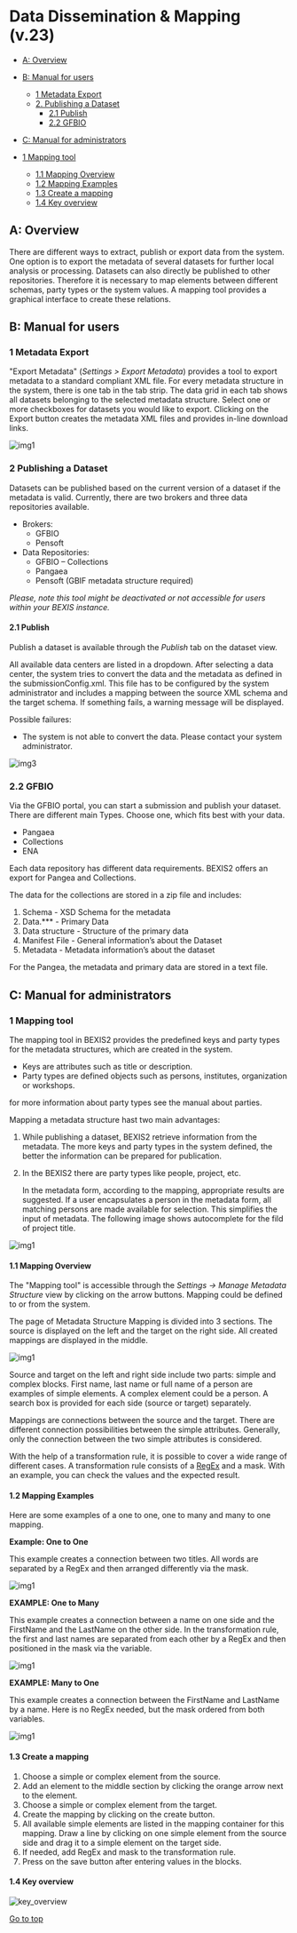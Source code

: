 # Data Dissemination & Mapping (v.23)

<!-- TOC -->

- [A: Overview](#a-overview)

- [B: Manual for users](#b-manual-for-users)
	- [1 Metadata Export](#1-metadata-export)
	- [2. Publishing a Dataset](#2-publishing-a-dataset)
		- [2.1 Publish](#21-publish)
		- [2.2 GFBIO](#22-gfbio)
- [C: Manual for administrators](#c-manual-for-administrators)

- [1 Mapping tool](#1-mapping-tool)
	- [1.1 Mapping Overview](#11-mapping-overview)
	- [1.2 Mapping Examples](#12-mapping-examples)
	- [1.3 Create a mapping](#13-create-a-mapping)
	- [1.4 Key overview](#14-key-overview)

<!-- /TOC -->

## A: Overview
There are different ways to extract, publish or export data from the system. One option is to export the metadata of several datasets for further local analysis or processing. Datasets can also directly be published to other repositories. Therefore it is necessary to map elements between different schemas, party types or the system values. A mapping tool provides a graphical interface to create these relations.

## B: Manual for users
### 1 Metadata Export
"Export Metadata" (*Settings > Export Metadata*) provides a tool to export metadata to a standard compliant XML file. For every metadata structure in the system, there is one tab in the tab strip. The data grid in each tab shows all datasets belonging to the selected metadata structure. Select one or more checkboxes for datasets you would like to export. Clicking on the Export button creates the metadata XML files and provides in-line download links.

![img1](./Images/help_img1.png)

### 2 Publishing a Dataset 
Datasets can be published based on the current version of a dataset if the metadata is valid. Currently, there are two brokers and three data repositories available.

*   Brokers:
    *   GFBIO
    *   Pensoft
*   Data Repositories:
    *   GFBIO – Collections
    *   Pangaea
    *   Pensoft (GBIF metadata structure required)

*Please, note this tool might be deactivated or not accessible for users within your BEXIS instance.*

#### 2.1 Publish
Publish a dataset is available through the *Publish* tab on the dataset view.

All available data centers are listed in a dropdown. After selecting a data center, the system tries to convert the data and the metadata as defined in the submissionConfig.xml. This file has to be configured by the system administrator and includes a mapping between the source XML schema and the target schema. If something fails, a warning message will be displayed.

Possible failures:
-  The system is not able to convert the data. Please contact your system administrator. 

![img3](./Images/publish.png)


### 2.2 GFBIO

Via the GFBIO portal, you can start a submission and publish your dataset. There are different main Types. Choose one, which fits best with your data.

*   Pangaea
*   Collections
*   ENA

Each data repository has different data requirements. BEXIS2 offers an export for Pangea and Collections.

The data for the collections are stored in a zip file and includes:

1.  Schema - XSD Schema for the metadata
2.  Data.*** - Primary Data
3.  Data structure - Structure of the primary data
4.  Manifest File - General information’s about the Dataset
5.  Metadata - Metadata information’s about the dataset

For the Pangea, the metadata and primary data are stored in a text file.

## C: Manual for administrators

### 1 Mapping tool

The mapping tool in BEXIS2 provides the predefined keys and party types for the metadata structures, which are created in the system.

*   Keys are attributes such as title or description.
*   Party types are defined objects such as persons, institutes, organization or workshops.

for more information about party types see the manual about parties.

Mapping a metadata structure hast two main advantages:

1.  While publishing a dataset, BEXIS2 retrieve information from the metadata. The more keys and party types in the system defined, the better the information can be prepared for publication.
2.  In the BEXIS2 there are party types like people, project, etc.

    In the metadata form, according to the mapping, appropriate results are suggested. If a user encapsulates a person in the metadata form, all matching persons are made available for selection. This simplifies the input of metadata. The following image shows autocomplete for the fild of project title.

![img1](./Images/mapping_tool2.png)


#### 1.1 Mapping Overview

The "Mapping tool" is accessible through the *Settings -> Manage Metadata Structure* view by clicking on the arrow buttons. Mapping could be defined to or from the system.

The page of Metadata Structure Mapping is divided into 3 sections. The source is displayed on the left and the target on the right side. All created mappings are displayed in the middle.

![img1](./Images/mapping.png)

Source and target on the left and right side include two parts: simple and complex blocks. First name, last name or full name of a person are examples of simple elements. A complex element could be a person. A search box is provided for each side (source or target) separately.

Mappings are connections between the source and the target. There are different connection possibilities between the simple attributes. Generally, only the connection between the two simple attributes is considered.

With the help of a transformation rule, it is possible to cover a wide range of different cases. A transformation rule consists of a [RegEx](https://msdn.microsoft.com/de-de/library/az24scfc(v=vs.110).aspx) and a mask. With an example, you can check the values and the expected result.

#### 1.2 Mapping Examples

Here are some examples of a one to one, one to many and many to one mapping.

**Example: One to One**

This example creates a connection between two titles. All words are separated by a RegEx and then arranged differently via the mask.

![img1](./Images/one_to_one.png)

**EXAMPLE: One to Many**

This example creates a connection between a name on one side and the FirstName and the LastName on the other side. In the transformation rule, the first and last names are separated from each other by a RegEx and then positioned in the mask via the variable.

![img1](./Images/one_to_many.png)

**EXAMPLE: Many to One**

This example creates a connection between the FirstName and LastName by a name. Here is no RegEx needed, but the mask ordered from both variables.

![img1](./Images/many_to_one.png)

#### 1.3 Create a mapping

1.  Choose a simple or complex element from the source.
2.  Add an element to the middle section by clicking the orange arrow next to the element.
3.  Choose a simple or complex element from the target.
4.  Create the mapping by clicking on the create button.
5.  All available simple elements are listed in the mapping container for this mapping. Draw a line by clicking on one simple element from the source side and drag it to a simple element on the target side.
6.  If needed, add RegEx and mask to the transformation rule.
7.  Press on the save button after entering values in the blocks.

#### 1.4 Key overview

![key_overview](./Images/key_overview.PNG)



[Go to top](#a-overview)
